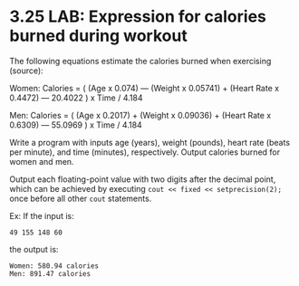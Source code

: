 # 3.25 LAB: Expression for calories burned during workout
The following equations estimate the calories burned when exercising (source):

Women: Calories = ( (Age x 0.074) — (Weight x 0.05741) + (Heart Rate x 0.4472) — 20.4022 ) x Time / 4.184

Men: Calories = ( (Age x 0.2017) + (Weight x 0.09036) + (Heart Rate x 0.6309) — 55.0969 ) x Time / 4.184

Write a program with inputs age (years), weight (pounds), heart rate (beats per minute), and time (minutes), respectively. Output calories burned for women and men.

Output each floating-point value with two digits after the decimal point, which can be achieved by executing
`cout << fixed << setprecision(2);` once before all other `cout` statements.

Ex: If the input is:
```
49 155 148 60
```
the output is:
```
Women: 580.94 calories
Men: 891.47 calories
```